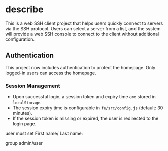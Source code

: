# describe
This is a web SSH client project that helps users quickly connect to servers via the SSH protocol. Users can select a server from a list, and the system will provide a web SSH console to connect to the client without additional configuration.

## Authentication

This project now includes authentication to protect the homepage. Only logged-in users can access the homepage.

### Session Management

-   Upon successful login, a session token and expiry time are stored in `localStorage`.
-   The session expiry time is configurable in `fe/src/config.js` (default: 30 minutes).
-   If the session token is missing or expired, the user is redirected to the login page.



user must set First name/
Last name:

group admin/user